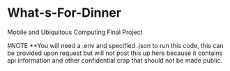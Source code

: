 # What-s-For-Dinner
Mobile and Ubiquitous Computing Final Project


#NOTE
**You will need a .env and specified .json to run this code, this can be provided upon request but will not post this up here because it contains api information and other confidential crap that should not be made public.
